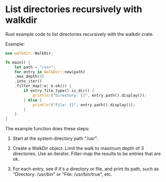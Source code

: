 # List directories recursively with walkdir

Rust example code to list directories recursively with the walkdir crate.

Example:

```rust
use walkdir::WalkDir;

fn main() {
    let path = "/usr";
    for entry in WalkDir::new(path)
    .max_depth(3)
    .into_iter()
    .filter_map(|e| e.ok()) {
        if entry.file_type().is_dir() {
            println!("Directory: {}", entry.path().display());
        } else {
            println!("File: {}", entry.path().display());
        }
    }
}
```

The example function does these steps:

1. Start at the system directory path "/usr".

2. Create a WalkDir object. Limit the walk to maximum depth of 3 directories. Use an iterator. Filter-map the results to be entries that are ok.

3. For each entry, see if it's a directory or file, and print its path, such as "Directory: /usr/bin" or "File: /usr/bin/true", etc.
